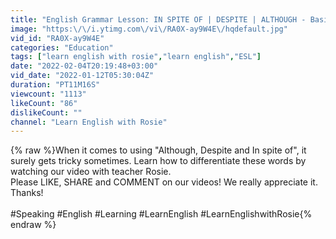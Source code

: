 ```yaml
---
title: "English Grammar Lesson: IN SPITE OF | DESPITE | ALTHOUGH - Basic English Conversation"
image: "https:\/\/i.ytimg.com\/vi\/RA0X-ay9W4E\/hqdefault.jpg"
vid_id: "RA0X-ay9W4E"
categories: "Education"
tags: ["learn english with rosie","learn english","ESL"]
date: "2022-02-04T20:19:48+03:00"
vid_date: "2022-01-12T05:30:04Z"
duration: "PT11M16S"
viewcount: "1113"
likeCount: "86"
dislikeCount: ""
channel: "Learn English with Rosie"
---
```

{% raw %}When it comes to using &quot;Although, Despite and In spite of&quot;, it surely gets tricky sometimes. Learn how to differentiate these words by watching our video with teacher Rosie.<br />Please LIKE, SHARE and COMMENT on our videos! We really appreciate it. Thanks!<br /><br />#Speaking #English #Learning #LearnEnglish #LearnEnglishwithRosie{% endraw %}
